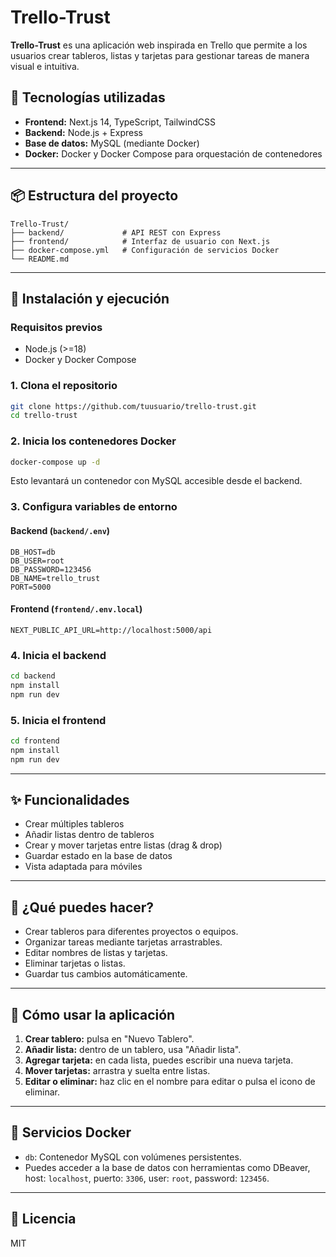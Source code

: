 # Trello-Trust

**Trello-Trust** es una aplicación web inspirada en Trello que permite a los usuarios crear tableros, listas y tarjetas para gestionar tareas de manera visual e intuitiva.

## 🧩 Tecnologías utilizadas

- **Frontend:** Next.js 14, TypeScript, TailwindCSS
- **Backend:** Node.js + Express
- **Base de datos:** MySQL (mediante Docker)
- **Docker:** Docker y Docker Compose para orquestación de contenedores

---

## 📦 Estructura del proyecto

```
Trello-Trust/
├── backend/             # API REST con Express
├── frontend/            # Interfaz de usuario con Next.js
├── docker-compose.yml   # Configuración de servicios Docker
└── README.md
```

---

## 🚀 Instalación y ejecución

### Requisitos previos

- Node.js (>=18)
- Docker y Docker Compose

### 1. Clona el repositorio

```bash
git clone https://github.com/tuusuario/trello-trust.git
cd trello-trust
```

### 2. Inicia los contenedores Docker

```bash
docker-compose up -d
```

Esto levantará un contenedor con MySQL accesible desde el backend.

### 3. Configura variables de entorno

#### Backend (`backend/.env`)

```
DB_HOST=db
DB_USER=root
DB_PASSWORD=123456
DB_NAME=trello_trust
PORT=5000
```

#### Frontend (`frontend/.env.local`)

```
NEXT_PUBLIC_API_URL=http://localhost:5000/api
```

### 4. Inicia el backend

```bash
cd backend
npm install
npm run dev
```

### 5. Inicia el frontend

```bash
cd frontend
npm install
npm run dev
```

---

## ✨ Funcionalidades

- Crear múltiples tableros
- Añadir listas dentro de tableros
- Crear y mover tarjetas entre listas (drag & drop)
- Guardar estado en la base de datos
- Vista adaptada para móviles

---

## 🔧 ¿Qué puedes hacer?

- Crear tableros para diferentes proyectos o equipos.
- Organizar tareas mediante tarjetas arrastrables.
- Editar nombres de listas y tarjetas.
- Eliminar tarjetas o listas.
- Guardar tus cambios automáticamente.

---

## 📘 Cómo usar la aplicación

1. **Crear tablero:** pulsa en "Nuevo Tablero".
2. **Añadir lista:** dentro de un tablero, usa "Añadir lista".
3. **Agregar tarjeta:** en cada lista, puedes escribir una nueva tarjeta.
4. **Mover tarjetas:** arrastra y suelta entre listas.
5. **Editar o eliminar:** haz clic en el nombre para editar o pulsa el icono de eliminar.

---

## 🐳 Servicios Docker

- `db`: Contenedor MySQL con volúmenes persistentes.
- Puedes acceder a la base de datos con herramientas como DBeaver, host: `localhost`, puerto: `3306`, user: `root`, password: `123456`.

---

## 📄 Licencia

MIT